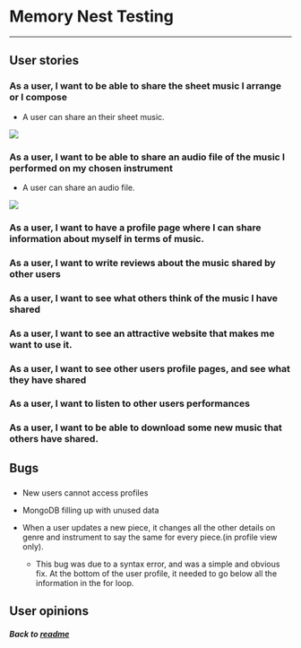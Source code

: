 # Memory Nest Testing

---

## User stories


### As a user, I want to be able to share the sheet music I arrange or I compose
- A user can share an their sheet music. 

<img src="static/images/sheetmusicupload.png">

### As a user, I want to be able to share an audio file of the music I performed on my chosen instrument
- A user can share an audio file. 

<img src="static/images/audioupload.png">

### As a user, I want to have a profile page where I can share information about myself in terms of music. 

### As a user, I want to write reviews about the music shared by other users

### As a user, I want to see what others think of the music I have shared

### As a user, I want to see an attractive website that makes me want to use it. 

### As a user, I want to see other users profile pages, and see what they have shared

### As a user, I want to listen to other users performances

### As a user, I want to be able to download some new music that others have shared.



## Bugs

### 

- New users cannot access profiles 

- MongoDB filling up with unused data

- When a user updates a new piece, it changes all the other details on genre and instrument to say the same for every piece.(in profile view only).

    - This bug was due to a syntax error, and was a simple and obvious fix. At the bottom of the user profile, it needed to go below all the information in the for loop. 

## User opinions



##### Back to [readme](README.md)